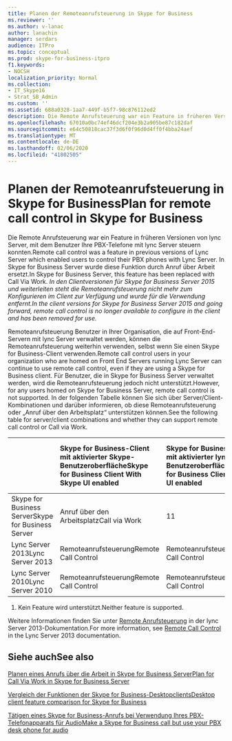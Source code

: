 ```yaml
---
title: Planen der Remoteanrufsteuerung in Skype for Business
ms.reviewer: ''
ms.author: v-lanac
author: lanachin
manager: serdars
audience: ITPro
ms.topic: conceptual
ms.prod: skype-for-business-itpro
f1.keywords:
- NOCSH
localization_priority: Normal
ms.collection:
- IT_Skype16
- Strat_SB_Admin
ms.custom: ''
ms.assetid: 688a0328-1aa7-449f-b5f7-98c876112ed2
description: Die Remote Anrufsteuerung war ein Feature in früheren Versionen von lync Server, mit dem Benutzer Ihre PBX-Telefone mit lync Server steuern konnten. In Skype for Business Server wurde diese Funktion durch Anruf über Arbeit ersetzt. In den Clientversionen für Skype for Business Server 2015 und weiterleiten steht die Remoteanrufsteuerung nicht mehr zum Konfigurieren im Client zur Verfügung und wurde für die Verwendung entfernt.
ms.openlocfilehash: 67010a0bc74ef46dcf204e3b2a905be87c182daf
ms.sourcegitcommit: e64c50818cac37f3d6f0f96d0d4ff0f4bba24aef
ms.translationtype: MT
ms.contentlocale: de-DE
ms.lasthandoff: 02/06/2020
ms.locfileid: "41802505"
---
```

# <a name="plan-for-remote-call-control-in-skype-for-business"></a><span data-ttu-id="6a564-105">Planen der Remoteanrufsteuerung in Skype for Business</span><span class="sxs-lookup"><span data-stu-id="6a564-105">Plan for remote call control in Skype for Business</span></span>
 
<span data-ttu-id="6a564-106">Die Remote Anrufsteuerung war ein Feature in früheren Versionen von lync Server, mit dem Benutzer Ihre PBX-Telefone mit lync Server steuern konnten.</span><span class="sxs-lookup"><span data-stu-id="6a564-106">Remote call control was a feature in previous versions of Lync Server which enabled users to control their PBX phones with Lync Server.</span></span> <span data-ttu-id="6a564-107">In Skype for Business Server wurde diese Funktion durch Anruf über Arbeit ersetzt.</span><span class="sxs-lookup"><span data-stu-id="6a564-107">In Skype for Business Server, this feature has been replaced with Call Via Work.</span></span>  <span data-ttu-id="6a564-108">*In den Clientversionen für Skype for Business Server 2015 und weiterleiten steht die Remoteanrufsteuerung nicht mehr zum Konfigurieren im Client zur Verfügung und wurde für die Verwendung entfernt.*</span><span class="sxs-lookup"><span data-stu-id="6a564-108">*In the client versions for Skype for Business Server 2015 and going forward, remote call control is no longer available to configure in the client and has been removed for use.*</span></span> 
  
 <span data-ttu-id="6a564-109">Remoteanrufsteuerung Benutzer in Ihrer Organisation, die auf Front-End-Servern mit lync Server verwaltet werden, können die Remoteanrufsteuerung weiterhin verwenden, selbst wenn Sie einen Skype for Business-Client verwenden.</span><span class="sxs-lookup"><span data-stu-id="6a564-109">Remote call control users in your organization who are homed on Front End Servers running Lync Server can continue to use remote call control, even if they are using a Skype for Business client.</span></span> <span data-ttu-id="6a564-110">Für Benutzer, die in Skype for Business Server verwaltet werden, wird die Remoteanrufsteuerung jedoch nicht unterstützt.</span><span class="sxs-lookup"><span data-stu-id="6a564-110">However, for any users homed on Skype for Business Server, remote call control is not supported.</span></span> <span data-ttu-id="6a564-111">In der folgenden Tabelle können Sie sich über Server/Client-Kombinationen und darüber informieren, ob diese Remoteanrufsteuerung oder „Anruf über den Arbeitsplatz“ unterstützen können.</span><span class="sxs-lookup"><span data-stu-id="6a564-111">See the following table for server/client combinations and whether they can support remote call control or Call via Work.</span></span>
  
||<span data-ttu-id="6a564-112">**Skype for Business-Client mit aktivierter Skype-Benutzeroberfläche**</span><span class="sxs-lookup"><span data-stu-id="6a564-112">**Skype for Business Client With Skype UI enabled**</span></span>|<span data-ttu-id="6a564-113">**Skype for Business-Client mit aktivierter lync-Benutzeroberfläche**</span><span class="sxs-lookup"><span data-stu-id="6a564-113">**Skype for Business Client With Lync UI enabled**</span></span>|<span data-ttu-id="6a564-114">**Skype for Business 2016-Client**</span><span class="sxs-lookup"><span data-stu-id="6a564-114">**Skype for Business 2016 Client**</span></span>|<span data-ttu-id="6a564-115">**Lync 2013-Client**</span><span class="sxs-lookup"><span data-stu-id="6a564-115">**Lync 2013 Client**</span></span>|<span data-ttu-id="6a564-116">**Lync 2010-Client**</span><span class="sxs-lookup"><span data-stu-id="6a564-116">**Lync 2010 Client**</span></span>|
|:-----|:-----|:-----|:-----|:-----|:-----|
| <span data-ttu-id="6a564-117">Skype for Business Server</span><span class="sxs-lookup"><span data-stu-id="6a564-117">Skype for Business Server</span></span> <br/> |<span data-ttu-id="6a564-118">Anruf über den Arbeitsplatz</span><span class="sxs-lookup"><span data-stu-id="6a564-118">Call via Work</span></span>  <br/> |<span data-ttu-id="6a564-119">1</span><span class="sxs-lookup"><span data-stu-id="6a564-119">1</span></span> <br/> |<span data-ttu-id="6a564-120">Anruf über den Arbeitsplatz</span><span class="sxs-lookup"><span data-stu-id="6a564-120">Call via Work</span></span>  <br/> |<span data-ttu-id="6a564-121">1</span><span class="sxs-lookup"><span data-stu-id="6a564-121">1</span></span> <br/> |<span data-ttu-id="6a564-122">1</span><span class="sxs-lookup"><span data-stu-id="6a564-122">1</span></span> <br/> |
| <span data-ttu-id="6a564-123">Lync Server 2013</span><span class="sxs-lookup"><span data-stu-id="6a564-123">Lync Server 2013</span></span> <br/> |<span data-ttu-id="6a564-124">Remoteanrufsteuerung</span><span class="sxs-lookup"><span data-stu-id="6a564-124">Remote Call Control</span></span>  <br/> |<span data-ttu-id="6a564-125">Remoteanrufsteuerung</span><span class="sxs-lookup"><span data-stu-id="6a564-125">Remote Call Control</span></span>  <br/> |<span data-ttu-id="6a564-126">1</span><span class="sxs-lookup"><span data-stu-id="6a564-126">1</span></span> <br/> |<span data-ttu-id="6a564-127">Remoteanrufsteuerung</span><span class="sxs-lookup"><span data-stu-id="6a564-127">Remote Call Control</span></span>  <br/> |<span data-ttu-id="6a564-128">Remoteanrufsteuerung</span><span class="sxs-lookup"><span data-stu-id="6a564-128">Remote Call Control</span></span>  <br/> |
| <span data-ttu-id="6a564-129">Lync Server 2010</span><span class="sxs-lookup"><span data-stu-id="6a564-129">Lync Server 2010</span></span> <br/> |<span data-ttu-id="6a564-130">Remoteanrufsteuerung</span><span class="sxs-lookup"><span data-stu-id="6a564-130">Remote Call Control</span></span>  <br/> |<span data-ttu-id="6a564-131">Remoteanrufsteuerung</span><span class="sxs-lookup"><span data-stu-id="6a564-131">Remote Call Control</span></span>  <br/> |<span data-ttu-id="6a564-132">1</span><span class="sxs-lookup"><span data-stu-id="6a564-132">1</span></span> <br/> |<span data-ttu-id="6a564-133">Remoteanrufsteuerung</span><span class="sxs-lookup"><span data-stu-id="6a564-133">Remote Call Control</span></span>  <br/> |<span data-ttu-id="6a564-134">Remoteanrufsteuerung</span><span class="sxs-lookup"><span data-stu-id="6a564-134">Remote Call Control</span></span>  <br/> |
   
1. <span data-ttu-id="6a564-135">Kein Feature wird unterstützt.</span><span class="sxs-lookup"><span data-stu-id="6a564-135">Neither feature is supported.</span></span>
  
<span data-ttu-id="6a564-136">Weitere Informationen finden Sie unter [Remote Anrufsteuerung](https://go.microsoft.com/fwlink/p/?LinkId=530208) in der lync Server 2013-Dokumentation.</span><span class="sxs-lookup"><span data-stu-id="6a564-136">For more information, see [Remote Call Control](https://go.microsoft.com/fwlink/p/?LinkId=530208) in the Lync Server 2013 documentation.</span></span>
  
## <a name="see-also"></a><span data-ttu-id="6a564-137">Siehe auch</span><span class="sxs-lookup"><span data-stu-id="6a564-137">See also</span></span>

[<span data-ttu-id="6a564-138">Planen eines Anrufs über die Arbeit in Skype for Business Server</span><span class="sxs-lookup"><span data-stu-id="6a564-138">Plan for Call Via Work in Skype for Business Server</span></span>](call-via-work.md)
  
[<span data-ttu-id="6a564-139">Vergleich der Funktionen der Skype for Business-Desktopclients</span><span class="sxs-lookup"><span data-stu-id="6a564-139">Desktop client feature comparison for Skype for Business</span></span>](../../plan-your-deployment/clients-and-devices/desktop-feature-comparison.md)

[<span data-ttu-id="6a564-140">Tätigen eines Skype for Business-Anrufs bei Verwendung Ihres PBX-Telefonapparats für Audio</span><span class="sxs-lookup"><span data-stu-id="6a564-140">Make a Skype for Business call but use your PBX desk phone for audio</span></span>](https://support.office.com/en-us/article/Make-a-Skype-for-Business-call-but-use-your-PBX-desk-phone-for-audio-6a316c11-a05e-460c-b969-32ff0ad848e6)

